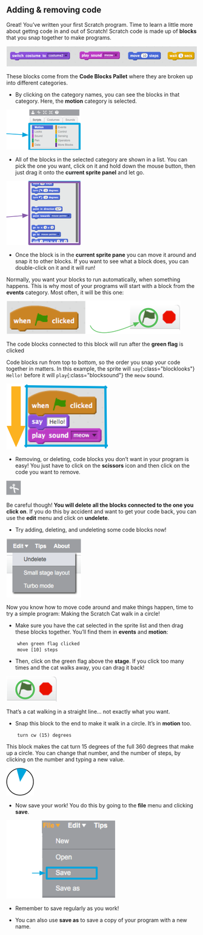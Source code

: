 ## Adding & removing code

Great! You’ve written your first Scratch program. Time to learn a little more about gettng code in and out of Scratch! Scratch code is made up of **blocks** that you snap together to make programs. 

![](images/code1.png)

These blocks come from the **Code Blocks Pallet** where they are broken up into different categories. 

+ By clicking on the category names, you can see the blocks in that category. Here, the **motion** category is selected. 

![](images/code2a.png)

+ All of the blocks in the selected category are shown in a list. You can pick the one you want, click on it and hold down the mouse button, then just drag it onto the **current sprite panel** and let go. 

![](images/code2b.png)

+ Once the block is in the **current sprite pane** you can move it around and snap it to other blocks. If you want to see what a block does, you can double-click on it and it will run!

Normally, you want your blocks to run automatically, when something happens. This is why most of your programs will start with a block from the **events** category. Most often, it will be this one: 

![](images/code3.png)

The code blocks connected to this block will run after the **green flag** is clicked

Code blocks run from top to bottom, so the order you snap your code together in matters. In this example, the sprite will `say`{:class="blocklooks"} `Hello!` before it will `play`{:class="blocksound"} the `meow` sound. 

![](images/code4.png)

+ Removing, or deleting, code blocks you don’t want in your program is easy! You just have to click on the **scissors** icon and then click on the code you want to remove. 

![](images/code5.png)

Be careful though! **You will delete all the blocks connected to the one you click on**. If you do this by accident and want to get your code back, you can use the **edit** menu and click on **undelete**. 

+ Try adding, deleting, and undeleting some code blocks now! 

![](images/code6.png)

Now you know how to move code around and make things happen, time to try a simple program: Making the Scratch Cat walk in a circle!

+ Make sure you have the cat selected in the sprite list and then drag these blocks together. You’ll find them in **events** and **motion**:

```blocks
    when green flag clicked
    move [10] steps
``` 

+ Then, click on the green flag above the **stage**. If you click too many times and the cat walks away, you can drag it back! 

![](images/code7.png)

That’s a cat walking in a straight line... not exactly what you want. 

+ Snap this block to the end to make it walk in a circle. It’s in **motion** too. 

```blocks
    turn cw (15) degrees
```

This block makes the cat turn 15 degrees of the full 360 degrees that make up a circle. You can change that number, and the number of steps, by clicking on the number and typing a new value.

![](images/code9.png)

+ Now save your work! You do this by going to the **file** menu and clicking **save**. 

![](images/code10.png)

+ Remember to save regularly as you work!

+ You can also use **save as** to save a copy of your program with a new name.
